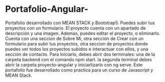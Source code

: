 # Portafolio-Angular-
Portafolio desarrollado con MEAN STACK y Bootstrap5. Puedes subir tus proyectos con un formulario. El proyecto cuenta con un apartado de descripción y una imagen. Ademas, puedes editar el proyecto, o eliminarlo.
Cuenta con una seccion de Sobre Mi, otra sección de Crear con un formulario para subir tus proyectos, otra seccion de proyectos donde puedes ver todos los proyectos subidos e interactuar con ellos, y una sección de contacto.
Para Iniciarlo, debes abrir dos terminales: una de la carpeta backend con el comando npm start. la segunda terminal debes abrir la carpeta proyecto-angular y iniciarlizarlo con ng serve.
Este portafolio fue desarrollado como practica para un curso de Javascript y MEAN Stack.
